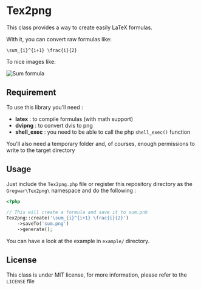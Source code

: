 Tex2png
=======

This class provides a way to create easily LaTeX formulas.

With it, you can convert raw formulas like:

`\sum_{i}^{i+1} \frac{i}{2}`

To nice images like:

![Sum formula](http://gregwar.com/sum.png)

Requirement
-----------

To use this library you'll need :

* **latex** : to compile formulas (with math support)
* **dvipng** : to convert dvis to png
* **shell_exec** : you need to be able to call the php `shell_exec()` function

You'll also need a temporary folder and, of courses, enough permissions to write to the 
target directory

Usage
-----

Just include the `Tex2png.php` file or register this repository directory as the
`Gregwar\Tex2png\` namespace and do the following :

```php
<?php

// This will create a formula and save it to sum.pnh
Tex2png::create('\sum_{i}^{i+1} \frac{i}{2}')
    ->saveTo('sum.png')
    ->generate();
```

You can have a look at the example in `example/` directory.

License
-------

This class is under MIT license, for more information, please refer to the `LICENSE` file
